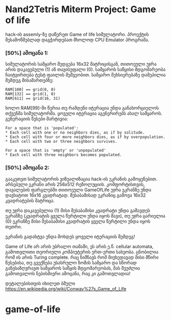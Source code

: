 # Nand2Tetris Miterm Project: Game of life
hack-ის assemly-ზე დაწერეთ Game of life სიმულატორი. პროექტის შესამოწმებლად დაგჭირდებათ მხოლოდ CPU Emulator პროგრამა.

### [50%] ამოცანა 1:

სიმულატორის სამყარო შედგება 16x32 მატრიცისგან, თითოეული უჯრა არის დაკავებული (1) ან თავისუფალი (0). სამყაროს საწყისი მდგომარეობა ჩაიტვირთება ტესტ ფაილის მეშვეობით. სამყარო მეხსიერებაზე დამეპილია შემდეგ მისამართებზე:
```
RAM[100] == grid(0, 0)
RAM[132] == grid(1, 0)
RAM[611] == grid(16, 31)
```

ხოლო RAM[99]-ში წერია თუ რამდენი იტერაცია უნდა განახორციელოს თქვენმა სიმულატორმა.
ყოველი იტერაცია აგენერირებს ახალ სამყაროს. გენერაციის წესები მარტივია:
```
For a space that is 'populated':
* Each cell with one or no neighbors dies, as if by solitude.
* Each cell with four or more neighbors dies, as if by overpopulation.
* Each cell with two or three neighbors survives.

For a space that is 'empty' or 'unpopulated'
* Each cell with three neighbors becomes populated.
```

### [50%] ამოცანა 2:
გააკეთეთ სიმულატორის ვიზუალიზაცია hack-ის ეკრანის გამოყენებით. არსებული ეკრანი არის 256x512 რეზოლუციის. კომფორტისთვის, დავალების ფარგლებში თითოეული GameOfLife უჯრა ეკრანზე უნდა დავხატოთ 16x16 კვადრატად. შესაბამისად ეკრანიც გამოვა  16x32 კვადრატების მატრიცა.

თუ უჯრა დაკავებულია (1) მისი შესაბამისი კვადრატი უნდა გაშავდეს ეკრანზე (კვადრატის ყველა წერტილი უნდა იყოს შავი), თუ უჯრა ცარიელია (0) ეკრანზე მისი შესაბამისი კვადრატის ყველა წერტილი უნდა იყოს თეთრი.

ეკრანის გადახტვა უნდა მოხდეს ყოველი იტერაციის შემდეგ!


Game of Life არ არის უბრალო თამაში, ეს არის ე.წ. cellular automata, გამოთვლითი თეორიული კომპიუტერის ერთ-ერთი სახეობა. ცნობილია რომ ის არის Turing complete. რაც ნიშნავს რომ მიუხედავად მისი მწირი წესებისა, თუ გვექნება უსასრულო ზომის სამყარო და სწორად განვსაზღვრავთ სამყაროს საწყის მდგომარეობას, მას შეუძლია გამოთვალოს ნებისმიერი ამოცანა, რაც კი გამოთვლადია!

დეტალებისთვის იხილეთ ბმული https://en.wikipedia.org/wiki/Conway%27s_Game_of_Life
# game-of-life

